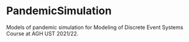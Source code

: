 # PandemicSimulation
Models of pandemic simulation for Modeling of Discrete Event Systems Course at AGH UST 2021/22.
